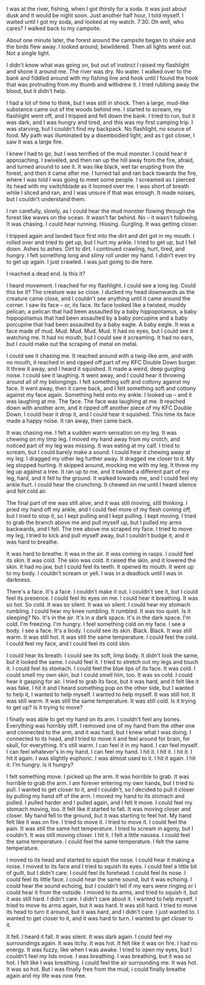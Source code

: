 I was at the river, fishing, when I got thirsty for a soda. It was just about dusk and it would be night soon. Just another half hour, I told myself. I waited until I got my soda, and looked at my watch. 7:30. Oh well, who cares? I walked back to my campsite.

About one minute later, the forest around the campsite began to shake and the birds flew away. I looked around, bewildered. Then all lights went out. Not a single light.

I didn't know what was going on, but out of instinct I raised my flashlight and shone it around me. The river was dry. No water. I walked over to the bank and fiddled around with my fishing line and hook until I found the hook that was protruding from my thumb and withdrew it. I tried rubbing away the blood, but it didn't help.

I had a lot of time to think, but I was still in shock. Then a large, mud-like substance came out of the woods behind me. I started to scream, my flashlight went off, and I tripped and fell down the bank. I tried to run, but it was dark, and I was hungry and tired, and this was my first camping trip. I was starving, but I couldn't find my backpack. No flashlight, no source of food. My path was illuminated by a disembodied light, and as I got closer, I saw it was a large fire.

I knew I had to go, but I was terrified of the mud monster. I could hear it approaching. I swiveled, and then ran up the hill away from the fire, afraid, and turned around to see it. It was like black, wet tar erupting from the forest, and then it came after me. I turned tail and ran back towards the fire, where I was told I was going to meet some people. I screamed as I pierced its head with my switchblade as it loomed over me. I was short of breath while I sliced and ran, and I was unsure if that was enough. It made noises, but I couldn't understand them.

I ran carefully, slowly, as I could hear the mud monster flowing through the forest like waves on the ocean. It wasn't far behind. No – it wasn't following. It was chasing. I could hear running. Hissing. Gurgling. It was getting closer.

I tripped again and landed face first into the dirt and dirt got in my mouth. I rolled over and tried to get up, but I hurt my ankle. I tried to get up, but I fell down. Ashes to ashes. Dirt to dirt. I continued crawling, hurt, tired, and hungry. I felt something long and slimy roll under my hand. I didn't even try to get up again. I just crawled. I was just going to die here.

I reached a dead end. Is this it?

I heard movement. I reached for my flashlight. I could see a long leg. Could this be it? The creature was so close. I ducked my head downwards as the creature came close, and I couldn't see anything until it came around the corner. I saw its face – or, its face. Its face looked like a twisted, muddy pelican, a pelican that had been assaulted by a baby hippopotamus, a baby hippopotamus that had been assaulted by a baby porcupine and a baby porcupine that had been assaulted by a baby eagle. A baby eagle. It was a face made of mud. Mud. Mud. Mud. Mud. It had no eyes, but I could see it watching me. It had no mouth, but I could see it screaming. It had no ears, but I could make out the scraping of metal on metal.

I could see it chasing me. It reached around with a twig-like arm, and with no mouth, it reached in and ripped off part of my KFC Double Down burger. It threw it away, and I heard it squished. It made a weird, deep gurgling noise. I could see it laughing. It went away, and I could hear it throwing around all of my belongings. I felt something soft and cottony against my face. It went away, then it came back, and I felt something soft and cottony against my face again. Something held onto my ankle. I looked up – and it was laughing at me. The face. The face was laughing at me. It reached down with another arm, and it ripped off another piece of my KFC Double Down. I could hear it drop it, and I could hear it squished. This time its face made a happy noise. It ran away, then came back.

It was chasing me. I felt a sudden warm sensation on my leg. It was chewing on my limp leg. I moved my hand away from my crotch, and noticed part of my leg was missing. It was eating at my calf. I tried to scream, but I could barely make a sound. I could hear it chewing away at my leg. I dragged my other leg further away. It dragged me closer to it. My leg stopped hurting. It skipped around, mocking me with my leg. It threw my leg up against a tree. It ran up to me, and it twisted a different part of my leg, hard, and it fell to the ground. It walked towards me, and I could feel my ankle hurt. I could hear the crunching. It chewed on me until I heard silence and felt cold air.

The final part of me was still alive, and it was still moving, still thinking. I pried my hand off my ankle, and I could feel more of my flesh coming off, but I tried to stop it, so I kept pulling and I kept pulling. I kept moving. I tried to grab the branch above me and pull myself up, but I pulled my arms backwards, and I fell. The tree above me scraped my face. I tried to move my leg, I tried to kick and pull myself away, but I couldn't budge it, and it was hard to breathe.

It was hard to breathe. It was in the air. It was coming in rasps. I could feel its skin. It was cold. The skin was cold. It raised the skin, and it lowered the skin. It had no jaw, but I could feel its teeth. It opened its mouth. It went up to my body. I couldn't scream or yell. I was in a deadlock until I was in darkness.

There's a face. It's a face. I couldn't make it out. I couldn't see it, but I could feel its presence. I could feel its eyes on me. I could hear it breathing. It was so hot. So cold. It was so silent. It was so silent. I could hear my stomach rumbling. I could hear my knee rumbling. It rumbled. It was too quiet. Is it sleeping? No. It's in the air. It's in a dark space. It's in the dark space. I'm cold. I'm freezing. I'm hungry. I feel something cold on my face. I see a body. I see a face. It's a body. I could see its skin. Black. Black. It was still warm. It was still hot. It was still the same temperature. I could feel the cold. I could feel my face, and I could feel its cold skin.

I could hear its breath. I could see its soft, limp body. It didn't look the same, but it looked the same. I could feel it. I tried to stretch out my legs and touch it. I could feel its stomach. I could feel the blue lips of its face. It was cold. I could smell my own skin, but I could smell him, too. It was so cold. I could hear it gasping for air. I tried to grab its face, but it was hard, and it felt like it was fake. I hit it and I heard something pop on the other side, but I wanted to help it, I wanted to help myself. I wanted to help myself. It was still hot. It was still warm. It was still the same temperature. It was still cold. Is it trying to get up? Is it trying to move?

I finally was able to get my hand on its arm. I couldn't feel any bones. Everything was horribly stiff. I removed one of my hand from the other one and connected to the arm, and it was hard, but I knew what I was doing. I connected to its head, and I tried to move it and feel around for brain, for skull, for everything. It's still warm. I can feel it in my hand. I can feel myself. I can feel whatever's in my hand. I can feel my hand. I hit it. I hit it. I hit it. I hit it again. I was slightly euphoric. I was almost used to it. I hit it again. I hit it. I'm hungry. Is it hungry?

I felt something move. I picked up the arm. It was horrible to grab. It was horrible to grab the arm. I am forever entering my own hands, but I tried to pull. I wanted to get closer to it, and I couldn't, so I decided to pull it closer by pulling my hand off of the arm. I moved my hand to its stomach and pulled. I pulled harder and I pulled again, and I felt it move. I could feel my stomach moving, too. It felt like it started to fall. It was moving closer and closer. My hand fell to the ground, but it was starting to feel hot. My hand felt like it was on fire. I tried to move it. I tried to move it. I could feel the pain. It was still the same hot temperature. I tried to scream in agony, but I couldn't. It was still moving closer. I hit it. I felt a little nausea. I could feel the same temperature. I could feel the same temperature. I felt the same temperature.

I moved to its head and started to squish the nose. I could hear it making a noise. I moved to its face and I tried to squish its eyes. I could feel a little bit of guilt, but I didn't care. I could feel its forehead. I could feel its nose. I could feel its little face. I could hear the same sound, but it was echoing. I could hear the sound echoing, but I couldn't tell if my ears were ringing or I could hear it from the outside. I moved to its arms, and tried to squish it, but it was still hard. I didn't care. I didn't care about it. I wanted to help myself. I tried to move its arms again, but it was hard. It was still hard. I tried to move its head to turn it around, but it was hard, and I didn't care. I just wanted to. I wanted to get closer to it, and it was hard to turn. I wanted to get closer to it.

It fell. I heard it fall. It was silent. It was dark again. I could feel my surroundings again. It was itchy. It was hot. It felt like it was on fire. I had no energy. It was fuzzy, like when I was awake. I tried to open my eyes, but I couldn't feel my lids move. I was breathing. I was breathing, but it was so hot. I felt like I was breathing. I could feel the air surrounding me. It was hot. It was so hot. But i was finally free from the mud, i could finally breathe again and my life was now free.